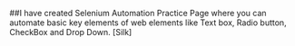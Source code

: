 ##I have created Selenium Automation Practice Page where you can automate basic key elements of web elements like Text box, Radio button, CheckBox and Drop Down.
[Silk]
